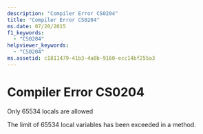 ```yaml
---
description: "Compiler Error CS0204"
title: "Compiler Error CS0204"
ms.date: 07/20/2015
f1_keywords: 
  - "CS0204"
helpviewer_keywords: 
  - "CS0204"
ms.assetid: c1811479-41b3-4a0b-9160-ecc14bf255a3
---
```

# Compiler Error CS0204
Only 65534 locals are allowed  
  
 The limit of 65534 local variables has been exceeded in a method.
